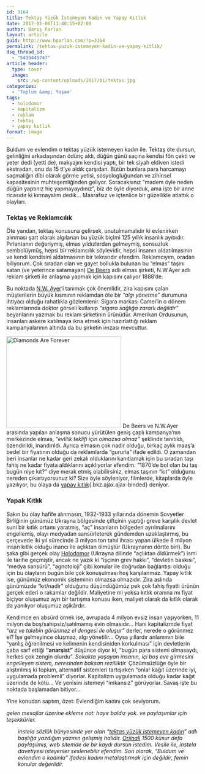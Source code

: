 ```yaml
---
id: 3164
title: Tektaş Yüzük İstemeyen Kadın ve Yapay Kıtlık
date: 2017-01-06T11:48:55+02:00
author: Barış Parlan
layout: article
guid: http://www.bparlan.com/?p=3164
permalink: /tektas-yuzuk-istemeyen-kadin-ve-yapay-kitlik/
dsq_thread_id:
  - "5499445747"
article header:
  type: cover
  image:
    src: /wp-content/uploads/2017/01/tektas.jpg
categories:
  - 'Toplum &amp; Yaşam'
tags:
  - holodomor
  - kapitalizm
  - reklam
  - tektaş
  - yapay kıtlık
format: image
---
```


Buldum ve evlendim o tektaş yüzük istemeyen kadın ile. Tektaş öte dursun, gelinliğini arkadaşından ödünç aldı, düğün günü saçına kendisi fön çekti ve yeter dedi (yetti de), makyajını kendisi yaptı, bir tek siyah eldiven istedi ekstradan, onu da 15 tl&#8217;ye aldık çarşıdan. Bütün bunlara para harcamayı saçmalığın dibi olarak görme yetisi, sosyologluğundan ve zihinsel kapasitesinin muhteşemliğinden geliyor. Soracaksınız &#8220;madem öyle neden düğün yaptınız hiç yapmayaydınız&#8221;, biz de öyle diyorduk, ama işte bir anne ricasıdır ki kırmayalım dedik&#8230; Masrafsız ve içtenlice bir güzellikle atlattık o olayları.

### Tektaş ve Reklamcılık

Öte yandan, tektaş konusuna gelirsek, unutulmamalıdır ki evlenirken alınması şart olarak algılanan bu yüzük biçimi 125 yıllık insanlık ayıbıdır. Pırlantanın değeriymiş, elmas yıldızlardan gelmeymiş, sonsuzluk sembolüymüş, hepsi bir reklamcılık söylevidir, hepsi insanın aldatılmasının ve kendi kendisini aldatmasının bir tekrarıdır efendim. Reklamcıyım, oradan biliyorum. Çok sıradan olan ve gayet bollukla bulunan bu &#8220;elmas&#8221; taşını satan (ve yeterince satamayan) [De Beers](https://en.wikipedia.org/wiki/De_Beers) adlı elmas şirketi, N.W.Ayer adlı reklam şirketi ile anlaşma yapmak için kapısını çalıyor 1888&#8217;de.

Bu noktada [N.W. Ayer](https://en.wikipedia.org/wiki/N._W._Ayer_%26_Son)&#8216;i tanımak çok önemlidir, zira kapısını çalan müşterilerin büyük kısmının reklamdan öte bir _&#8220;algı yönetme&#8221;_ durumuna ihtiyacı olduğu rahatlıkla gözlemlenir. Sigara markası Camel&#8217;in o dönem reklamlarında doktor görseli kullanıp _&#8220;sigara sağlığa zararlı değildir&#8221;_ beyanlarını yazmak bu reklam şirketinin ürünüdür. Amerikan Ordusunun, insanları askere katılmaya ikna etmek için hazırlattığı reklam kampanyalarının altında da bu şirketin imzası mevcuttur.

<img class="size-medium wp-image-3246 alignright" src="https://i2.wp.com/www.bparlan.com/wp-content/uploads/2017/01/daf.jpg?resize=300%2C239" alt="Diamonds Are Forever" width="300" height="239" srcset="https://i2.wp.com/www.bparlan.com/wp-content/uploads/2017/01/daf.jpg?resize=300%2C239 300w, https://i2.wp.com/www.bparlan.com/wp-content/uploads/2017/01/daf.jpg?resize=627%2C500 627w, https://i2.wp.com/www.bparlan.com/wp-content/uploads/2017/01/daf.jpg?w=657 657w" sizes="(max-width: 300px) 100vw, 300px" data-recalc-dims="1" /> De Beers ve N.W.Ayer arasında yapılan anlaşma sonucu yürütülen geniş çaplı kampanya&#8217;nın merkezinde elmas, _&#8220;evlilik teklifi için olmazsa olmaz&#8221;_ şeklinde tanıtıldı, özendirildi, inandırıldı. Ayrıca elmasın çok nadir olduğu, birkaç aylık maaş&#8217;a bedel bir fiyatının olduğu da reklamlarda &#8220;gururla&#8221; ifade edildi. O zamandan beri insanlar ne kadar geri zekalı olduklarını kanıtlamak için bu sıradan taşı fahiş ne kadar fiyata aldıklarını açıklıyorlar efendim. &#8220;1870&#8217;de bol olan bu taş bugün niye kıt?&#8221; diye merak etmiş olabilirsiniz, elmas taşının &#8220;kıt&#8221; olduğunu nereden çıkartıyorsunuz ki? Size öyle söyleniyor, filmlerde, kitaplarda öyle yazılıyor, bu olaya da [yapay kıtlık](https://tr.instela.com/yapay-kitlik--18969230 "yapay kıtlık"){.bkz.ajax.ajax-binded} deniyor.

### Yapak Kıtlık

Sakın bu olay hafife alınmasın, 1932-1933 yıllarında dönemin Sovyetler Birliğinin günümüz Ukrayna bölgesinde çiftçinin yaptığı greve karşılık devlet suni bir kıtlık ortamı yaratmış, &#8220;aç&#8221; insanların bölgeden ayrılmalarını engellemiş, olayı medyadan sansürleterek gündemden uzaklaştırmış, bu çerçevede iki yıl sürecinde 3 milyon ton tahıl ihracı yapan ülkede 8 milyon insan kıtlık olduğu inancı ile açlıktan ölmüştür (Ukraynanın dörtte biri). Bu şaka gibi gerçek olay [Holodomor](https://tr.wikipedia.org/wiki/Holodomor) (Ukrayna dilinde &#8220;açlıktan öldürmek&#8221;) ismi ile tarihe geçmiştir, ancak ne yazık ki &#8220;işçinin grev hakkı&#8221;, &#8220;devletin baskısı&#8221;, &#8220;medya sansürü&#8221;, &#8220;agnotoloji&#8221; gibi konular ile doğrudan bağlantısı olduğu için bu olayların bugün bile çok konuşulması hoş karşılanmaz. Yapay kıtlık ise, günümüz ekonomik sisteminin olmazsa olmazıdır. Zira aslında günümüzde &#8220;kıt/nadir&#8221; olduğunu düşündüğümüz pek çok fahiş fiyatlı ürünün gerçek ederi o rakamlar değildir. Maliyetine mi yoksa kıtlık oranına mı fiyat biçiyor oluşumuz ayrı bir tartışma konusu iken, maliyet olarak da kıtlık olarak da yanılıyor oluşumuz aşikârdır.

Kendimce en absürd örnek ise, avrupada 4 milyon evsiz insan yaşıyorken, 11 milyon da boş/sahipsiz/satılmamış evin olmasıdır&#8230; Hani kapitalizmde fiyat _&#8220;arz ve talebin görünmez el dengesi ile oluşur&#8221;_ derler, nerede o görünmez el? İşe gelmeyince oluşmaz, algı yönetilir&#8230; Oysa yıllardır anlamının bile &#8220;yanlış öğrenilmesi ve kelimenin kendisiniden korkulması&#8221; için devletlerin çaba sarf ettiği **&#8220;anarşist&#8221;** düşünce diyor ki, &#8220;bugün para sistemi olmasaydı, herkes çok zengin olurdu&#8221;. _Sokakta yaşayan insanın, içi boş eve girmesini engelleyen sistem, neresinden baksan rezilliktir._ Çözümsüzlüğe öyle bir alıştırılmış ki toplum, alternatif sistemleri tartışırken &#8220;onlar kağıt üzerinde iyi, uygulamada problemli&#8221; diyorlar. Kapitalizm uygulamada olduğu kadar kağıt üzerinde de kötü&#8230; Ve yenisini istemeyi &#8220;imkansız&#8221; görüyorlar. Savaş işte bu noktada başlamadan bitiyor&#8230;

Yine konudan saptım, özet: Evlendiğim kadını çok seviyorum.

_gelen mesajlar üzerine ekleme not: hayır baldız yok. ve paylaşımlar için teşekkürler._

<p style="padding-left: 30px;">
  <em>instela sözlük bünyesinde yer alan &#8220;<a href="https://tr.instela.com/tektas-yuzuk-istemeyen-kadin--158378">tektaş yüzük istemeyen kadın</a>&#8221; adlı başlığa yazdığım yazının gelişmiş halidir. <a href="https://tr.instela.com/tektas-yuzuk-istemeyen-kadin---15862295">Orjinali</a> 1500 küsur defa paylaşılmış, web sitemde de bir kaydı dursun istedim. Vesile ile, instela davetiyesi isteyenler seslenebilir efendim. Son olarak, &#8220;Buldum ve evlendim o kadınla&#8221; ifadesi kadını metalaştırmak için değildir, femin konular değerlidir.</em>
</p>
